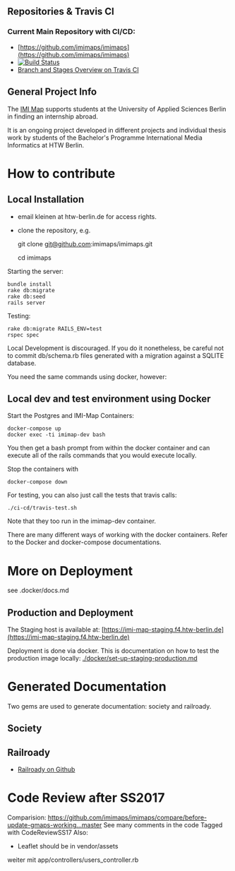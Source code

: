 
## Repositories & Travis CI
### Current Main Repository with CI/CD:
* [https://github.com/imimaps/imimaps](https://github.com/imimaps/imimaps)
* [![Build Status](https://travis-ci.org/imimaps/imimaps.svg?branch=master)](https://travis-ci.org/imimaps/imimaps)
* [Branch and Stages Overview on Travis CI](https://travis-ci.org/imimaps/imimaps/branches)

## General Project Info
The [IMI Map](http://imi-map.f4.htw-berlin.de) supports students at the University of Applied Sciences Berlin in finding an internship abroad.

It is an ongoing project developed in different projects and individual thesis work
by students of the Bachelor's Programme International Media Informatics at HTW Berlin.

# How to contribute

## Local Installation

- email kleinen at htw-berlin.de for access rights.
- clone the repository, e.g.

    git clone git@github.com:imimaps/imimaps.git

    cd imimaps

Starting the server:

    bundle install
    rake db:migrate
    rake db:seed
    rails server  

Testing:

    rake db:migrate RAILS_ENV=test
    rspec spec

Local Development is discouraged. If you do it nonetheless, be careful not to
commit db/schema.rb files generated with a migration against a SQLITE database.

You need the same commands using docker, however:

## Local dev and test environment using Docker

Start the Postgres and IMI-Map Containers:

    docker-compose up
    docker exec -ti imimap-dev bash

You then get a bash prompt from within the docker container and can execute all
of the rails commands that you would execute locally.

Stop the containers with

    docker-compose down

For testing, you can also just call the tests that travis calls:

    ./ci-cd/travis-test.sh

Note that they too run in the imimap-dev container.

There are many different ways of working with the docker containers. Refer to the
Docker and docker-compose documentations.

# More on Deployment

see .docker/docs.md

## Production and Deployment

The Staging host is available at: [https://imi-map-staging.f4.htw-berlin.de](https://imi-map-staging.f4.htw-berlin.de)

Deployment is done via docker. This is documentation on how to test
the production image locally: [./docker/set-up-staging-production.md](https://github.com/imimaps/imimaps/blob/master/.docker/set-up-staging-production.md)

# Generated Documentation

Two gems are used to generate documentation: society and railroady.

## Society

## Railroady
* [Railroady on Github](https://github.com/preston/railroady)


# Code Review after SS2017

Comparision: https://github.com/imimaps/imimaps/compare/before-update-gmaps-working...master
See many comments in the code Tagged with CodeReviewSS17
Also:

* Leaflet should be in vendor/assets

weiter mit  app/controllers/users_controller.rb
